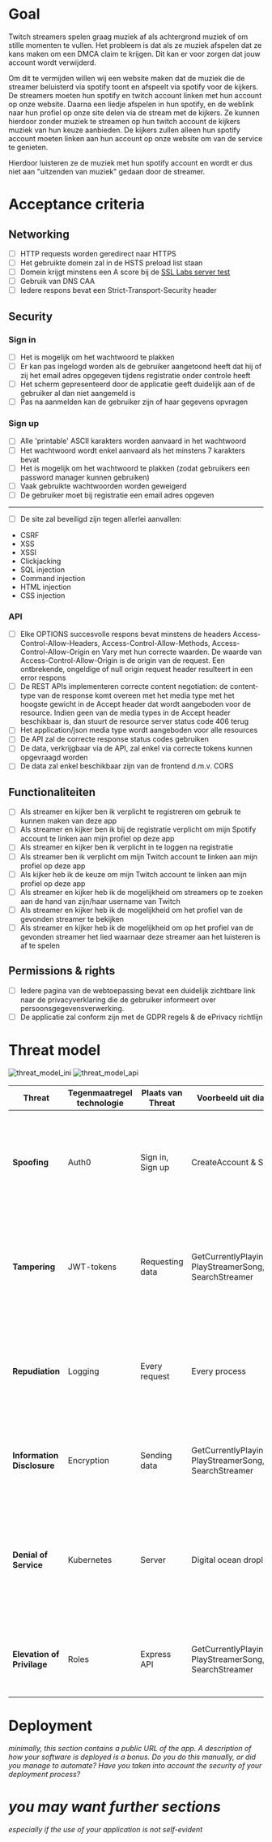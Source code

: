 # Goal

Twitch streamers spelen graag muziek af als achtergrond muziek of om stille momenten te vullen. Het probleem is dat als ze muziek afspelen dat ze kans maken om een DMCA claim te krijgen. Dit kan er voor zorgen dat jouw account wordt verwijderd.

Om dit te vermijden willen wij een website maken dat de muziek die de streamer beluisterd via spotify toont en afspeelt via spotify voor de kijkers. De streamers moeten hun spotify en twitch account linken met hun account op onze website. Daarna een liedje afspelen in hun spotify, en de weblink naar hun profiel op onze site delen via de stream met de kijkers. Ze kunnen hierdoor zonder muziek te streamen op hun twitch account de kijkers muziek van hun keuze aanbieden. De kijkers zullen alleen hun spotify account moeten linken aan hun account op onze website om van de service te genieten.

Hierdoor luisteren ze de muziek met hun spotify account en wordt er dus niet aan "uitzenden van muziek" gedaan door de streamer.

# Acceptance criteria

## Networking

- [ ] HTTP requests worden geredirect naar HTTPS
- [ ] Het gebruikte domein zal in de HSTS preload list staan
- [ ] Domein krijgt minstens een A score bij de [SSL Labs server test](https://www.ssllabs.com/ssltest)
- [ ] Gebruik van DNS CAA
- [ ] Iedere respons bevat een Strict-Transport-Security header

## Security

### Sign in

- [ ] Het is mogelijk om het wachtwoord te plakken
- [ ] Er kan pas ingelogd worden als de gebruiker aangetoond heeft dat hij of zij het email adres opgegeven tijdens registratie onder controle heeft
- [ ] Het scherm gepresenteerd door de applicatie geeft duidelijk aan of de gebruiker al dan niet aangemeld is
- [ ] Pas na aanmelden kan de gebruiker zijn of haar gegevens opvragen

### Sign up

- [ ] Alle 'printable' ASCII karakters worden aanvaard in het wachtwoord
- [ ] Het wachtwoord wordt enkel aanvaard als het minstens 7 karakters bevat
- [ ] Het is mogelijk om het wachtwoord te plakken (zodat gebruikers een password manager kunnen gebruiken)
- [ ] Vaak gebruikte wachtwoorden worden geweigerd
- [ ] De gebruiker moet bij registratie een email adres opgeven

---

- [ ] De site zal beveiligd zijn tegen allerlei aanvallen:

- CSRF
- XSS
- XSSI
- Clickjacking
- SQL injection
- Command injection
- HTML injection
- CSS injection

### API

- [ ] Elke OPTIONS succesvolle respons bevat minstens de headers Access-Control-Allow-Headers, Access-Control-Allow-Methods, Access-Control-Allow-Origin en Vary met hun correcte waarden. De waarde van Access-Control-Allow-Origin is de origin van de request. Een ontbrekende, ongeldige of null origin request header resulteert in een error respons
- [ ] De REST APIs implementeren correcte content negotiation: de content-type van de response komt overeen met het media type met het hoogste gewicht in de Accept header dat wordt aangeboden voor de resource. Indien geen van de media types in de Accept header beschikbaar is, dan stuurt de resource server status code 406 terug
- [ ] Het application/json media type wordt aangeboden voor alle resources
- [ ] De API zal de correcte response status codes gebruiken
- [ ] De data, verkrijgbaar via de API, zal enkel via correcte tokens kunnen opgevraagd worden
- [ ] De data zal enkel beschikbaar zijn van de frontend d.m.v. CORS

## Functionaliteiten

- [ ] Als streamer en kijker ben ik verplicht te registreren om gebruik te kunnen maken van deze app
- [ ] Als streamer en kijker ben ik bij de registratie verplicht om mijn Spotify account te linken aan mijn profiel op deze app
- [ ] Als streamer en kijker ben ik verplicht in te loggen na registratie
- [ ] Als streamer ben ik verplicht om mijn Twitch account te linken aan mijn profiel op deze app
- [ ] Als kijker heb ik de keuze om mijn Twitch account te linken aan mijn profiel op deze app
- [ ] Als streamer en kijker heb ik de mogelijkheid om streamers op te zoeken aan de hand van zijn/haar username van Twitch
- [ ] Als streamer en kijker heb ik de mogelijkheid om het profiel van de gevonden streamer te bekijken
- [ ] Als streamer en kijker heb ik de mogelijkheid om op het profiel van de gevonden streamer het lied waarnaar deze streamer aan het luisteren is af te spelen

## Permissions & rights

- [ ] Iedere pagina van de webtoepassing bevat een duidelijk zichtbare link naar de privacyverklaring die de gebruiker informeert over persoonsgegevensverwerking.
- [ ] De applicatie zal conform zijn met de GDPR regels & de ePrivacy richtlijn

# Threat model

![threat_model_ini](https://github.com/EHB-TI/web-app-guns-for-hire/blob/main/images/threat_model_ini.jpg)
![threat_model_api](https://github.com/EHB-TI/web-app-guns-for-hire/blob/main/images/threat_model_api.jpg)

| Threat                     | Tegenmaatregel technologie | Plaats van Threat | Voorbeeld uit diagram                                     | Uitleg                                                                                                                                                             |
| -------------------------- | -------------------------- | ----------------- | --------------------------------------------------------- | ------------------------------------------------------------------------------------------------------------------------------------------------------------------ |
| **Spoofing**               | Auth0                      | Sign in, Sign up  | CreateAccount & Sign in                                   | We gebruiken Auth0 om de authenticatie af te handelen. Bij deze flow wordt er een token terug gestuurd naar de api waardoor we zeker zijn van de juiste user.      |
| **Tampering**              | JWT-tokens                 | Requesting data   | GetCurrentlyPlayingSong, PlayStreamerSong, SearchStreamer | We gebruiken JWT-tokens om er zeker van te zijn dat de user de correcte data kan opvragen. En dat deze tijdens het request niet aangepast kan worden.              |
| **Repudiation**            | Logging                    | Every request     | Every process                                             | We gebruiken logging om vast te leggen wie welke actie gedaan heeft om de fout te kunnen traceren naar de corresponderende user. (eventueel LogRocket)             |
| **Information Disclosure** | Encryption                 | Sending data      | GetCurrentlyPlayingSong, PlayStreamerSong, SearchStreamer | We gebruiken encryption om er zeker van te zijn dat enkel de opvrager de data kan lezen met zijn key                                                               |
| **Denial of Service**      | Kubernetes                 | Server            | Digital ocean droplet                                     | We gebruiken kubernetes om load balancing te gaan toepassen op de verschillende containers zodat er steeds meerdere instanties zijn en minder kans is op downtime. |
| **Elevation of Privilage** | Roles                      | Express API       | GetCurrentlyPlayingSong, PlayStreamerSong, SearchStreamer | We maken gebruik van rollen om er zeker van te zijn dat een user enkel data kan beheren die voor zijn rol bestemd is.                                              |

# Deployment

_minimally, this section contains a public URL of the app. A description of how your software is deployed is a bonus. Do you do this manually, or did you manage to automate? Have you taken into account the security of your deployment process?_

# _you may want further sections_

_especially if the use of your application is not self-evident_
